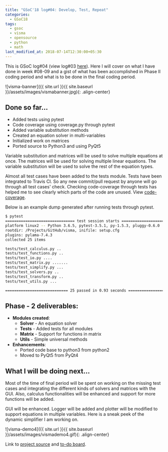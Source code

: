 ```yaml
---
title: "GSoC'18 log#04: Develop, Test, Repeat"
categories:
  - GSoC18
tags:
  - gsoc
  - visma
  - opensource
  - python
  - math
last_modified_at: 2018-07-14T12:30:00+05:30
---
```



This is GSoC log#04 (view log#03 [here](https://8hantanu.github.io/gsoc18/2018/06/30/gsoc-log03-finding-the-unknown.html)). Here I will cover on what I have done in week #08-09 and a gist of what has been accomplished in Phase II coding period and what is to be done in the final coding period.

![visma-banner]({{ site.url }}{{ site.baseurl }}/assets/images/vismabanner.jpg){: .align-center}

## Done so far...

- Added tests using pytest
- Code coverage using coverage.py through pytest
- Added variable substitution methods
- Created an equation solver in multi-variables
- Initialized work on matrices
- Ported source to Python3 and using PyQt5

Variable substitution and matrices will be used to solve multiple equations at once. The matrices will be used for solving multiple linear equations. The variable substitution will be used to solve the rest of the equation types.

Almost all test cases have been added to the tests module. Tests have been integrated to Travis CI. So any new commit/pull request by anyone will go through all test cases' check.
Checking code-coverage through tests has helped me to see clearly which parts of the code are unused. View [code-coverage](https://coveralls.io/github/8hantanu/visma).

Below is an example dump generated after running tests through pytest.

```bash
$ pytest
=============================== test session starts ================================
platform linux2 -- Python 3.6.5, pytest-3.5.1, py-1.5.3, pluggy-0.6.0
rootdir: /Projects/GitHub/visma, inifile: setup.cfg
plugins: pylama-7.4.3
collected 25 items

tests/test_calculus.py ..                                                    [  8%]
tests/test_functions.py ..                                                   [ 16%]
tests/test_io.py ....                                                        [ 32%]
tests/test_matrix.py .......                                                 [ 60%]
tests/test_simplify.py ...                                                   [ 72%]
tests/test_solvers.py ..                                                     [ 80%]
tests/test_transform.py ..                                                   [ 88%]
tests/test_utils.py ...                                                      [100%]

============================ 25 passed in 0.93 seconds =============================
```


## Phase - 2 deliverables:

- **Modules created**:
    - **Solver** - An equation solver
    - **Tests** - Added tests for all modules
    - **Matrix** - Support for functions in matrix
    - **Utils** - Simple universal methods
- **Enhancements**:
    - Ported code base to python3 from python2
    - Moved to PyQt5 from PyQt4


## What I will be doing next...

Most of the time of final period will be spent on working on the missing test cases and integrating the different kinds of solvers and matrices with the GUI. Also, calculus functionalities will be enhanced and support for more functions will be added.

GUI will be enhanced. Logger will be added and plotter will be modified to support equations in multiple variables. Here is a sneak peek of the dynamic simplifier I am working on.

![visma-demo4]({{ site.url }}{{ site.baseurl }}/assets/images/vismademo4.gif){: .align-center}

Link to [project source](https://github.com/aerospaceresearch/visma "visma") and [to-do board](https://github.com/aerospaceresearch/visma/projects/1 "Project Progress").
